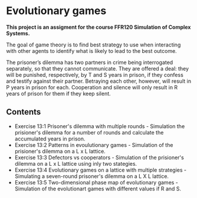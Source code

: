 # Evolutionary games
**This project is an assigment for the course FFR120 Simulation of Complex Systems.**

The goal of game theory is to find best strategy to use when interacting with other agents to identify what is likely to lead to the best outcome. 

The prisoner’s dilemma has two partners in crime being interrogated separately, so that they cannot communicate. They are offered a deal: they will be punished, respectively, by T and S years in prison, if they confess and testify against their partner. Betraying each other, however, will result in P years in prison for each. Cooperation and silence will only result in R years of prison for them if they keep silent.

## **Contents**
- Exercise 13:1 Prisoner's dilemma with multiple rounds - Simulation the prisioner's dilemma for a number of rounds and calculate the accumulated years in prison.
- Exercise 13:2 Patterns in evoulutionary games - Simulation of the prisioner's dilemma on a L x L lattice.
- Exercise 13:3 Defectors vs cooperators - Simulation of the prisioner's dilemma on a L x L lattice using inly two stategies.
- Exercise 13:4 Evolutionary games on a lattice with multiple strategies - Simulating a seven-round prisoner's dilemma on a L X L lattice.
- Exercise 13:5 Two-dimensional phase map of evolutionary games - Simulation of the evolutionart games with different values if R and S. 
